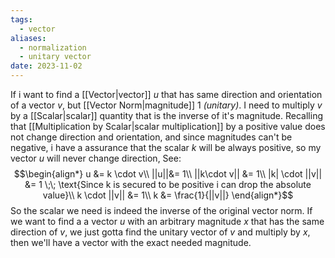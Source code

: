 ```yaml
---
tags:
  - vector
aliases:
  - normalization
  - unitary vector
date: 2023-11-02
---
```

If i want to find a [[Vector|vector]] $u$ that has same direction and orientation of a vector $v$, but [[Vector Norm|magnitude]] $1$ *(unitary)*. I need to multiply $v$ by a [[Scalar|scalar]] quantity that is the inverse of it's magnitude.
Recalling that [[Multiplication by Scalar|scalar multiplication]] by a positive value does not change direction and orientation, and since magnitudes can't be negative, i have a assurance that the scalar $k$ will be always positive, so my vector $u$ will never change direction, See:
$$\begin{align*}
u &= k \cdot v\\
||u||&= 1\\
||k\cdot v|| &= 1\\
|k| \cdot ||v|| &= 1 \;\; \text{Since k is secured to be positive i can drop the absolute value}\\
k \cdot ||v|| &= 1\\
k &= \frac{1}{||v||} 
\end{align*}$$
So the scalar we need is indeed the inverse of the original vector norm.
If we want to find a a vector $u$ with an arbitrary magnitude $x$ that has the same direction of $v$, we just gotta find the unitary vector of $v$ and multiply by $x$, then we'll have a vector with the exact needed magnitude.